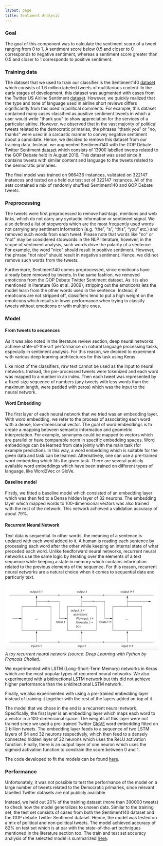 ```yaml
---
layout: page
title: Sentiment Analysis
---
```



### Goal

The goal of this component was to calculate the sentiment score of a tweet ranging from 0 to 1. A sentiment score below 0.5 and closer to 0 corresponds to negative sentiment, whereas a sentiment score greater than 0.5 and closer to 1 corresponds to positive sentiment. 

### Training data

The dataset that we used to train our classifier is the Sentiment140 [dataset](http://help.sentiment140.com/for-students) which consists of 1.6 million labeled tweets of multifarious content. In the early stages of development, this dataset was augmented with cases from the Twitter US Airline Sentiment [dataset](https://www.kaggle.com/crowdflower/twitter-airline-sentiment). However, we quickly realized that the type and tone of language used in airline short reviews differs significantly from this used in political comments. For example, this dataset contained many cases classified as positive sentiment tweets in which a user would write "thank you" to show appreciation for the services of a particular airline. However, we observed that in the vast majority of political tweets related to the democratic primaries, the phrases "thank you" or "no, thanks" were used in a sarcastic manner to convey negative sentiment about a candidate. Hence, we decided to remove this dataset from our training data. Instead, we augmented Sentiment140 with the GOP Debate Twitter Sentiment [dataset](https://www.kaggle.com/crowdflower/first-gop-debate-twitter-sentiment) which consists of 13900 labelled tweets related to the GOP Debate held in August 2016. This dataset was used since it contains tweets with similar content and language to the tweets related to the democratic primaries.

The final model was trained on 966436 instances, validated on 322147 instances and tested on a held out test set of 322147 instances. All of the sets contained a mix of randomly shuffled Sentiment140 and GOP Debate tweets.



### Preprocessing

The tweets were first preprocessed to remove hashtags, mentions and web links, which do not carry any syntactic information or sentiment signal. We also defined a list of stopwords which are the most frequently used words not carrying any sentiment information (e.g. “the”, “a”, “this”, “you” etc.) and removed such words from each tweet. Please note that words like "no" or "not" may be considered stopwords in the NLP literature, however, in the scope of sentiment analysis, such words drive the polarity of a sentence. For example, the word "nice" should result in positive sentiment. However, the phrase "not nice" should result in negative sentiment. Hence, we did not remove such words from the tweets.

Furthermore, Sentiment140 comes preprocessed, since emoticons have already been removed by tweets. In the same fashion, we removed emoticons from the GOP Debate Twitter Sentiment dataset. As it is also mentioned in literature (Go et al. 2009), stripping out the emoticons lets the model learn from the other words used in the sentence. Instead, if emoticons are not stripped off, classifiers tend to put a high weight on the emoticons which results in lower performance when trying to classify tweets without emoticons or with multiple ones.

### Model

#### From tweets to sequences

As it was also noted in the literature review section, deep neural networks achieve state-of-the-art performance on natural language processing tasks, especially in sentiment analysis. For this reason, we decided to experiment with various deep learning architectures for this task using Keras. 

Like most of the classifiers, raw text cannot be used as the input to neural networks. Instead, the pre-processed tweets were tokenized and each word was mapped to a number in an index.  Then each tweet was represented by a fixed-size sequence of numbers (any tweets with less words than the maximum length, were padded with zeros) which was the input to the neural network.

#### Word Embedding

The first layer of each neural network that we tried was an embedding layer. With word embedding, we refer to the process of associating each word with a dense, low-dimensional vector. The goal of word embeddings is to create a mapping between semantic information and geometric interpretation. For example, synonyms could be mapped to vectors which are parallel or have comparable norm in specific embedding spaces. Word embeddings can be learned from data jointly with the main task (for example prediction). In this way, a word embedding which is suitable for the given data and task can be learned. Alternatively, one can use a pre-trained word embedding which fits the given task. There are several publicly available word embeddings which have been trained on different types of language, like Word2Vec or GloVe. 

#### Baseline model

Firstly, we fitted a baseline model which consisted of an embedding layer which was then fed to a Dense hidden layer of 32 neurons. The embedding layer which mapped words to 100-dimensional vectors was also trained with the rest of the network. This network achieved a validation accuracy of about 79%. 

#### Recurrent Neural Network

Text data is sequential. In other words, the meaning of a sentence is updated with each word added to it. A human is reading each sentence by processing each word after the other while keeping an internal state of what preceded each word. Unlike feedforward neural networks, recurrent neural networks use the same logic by iterating over the elements of a text sequence while keeping a state in memory which contains information related to the previous elements of the sequence. For this reason, recurrent neural networks are a natural choice when it comes to sequential data and particurly text.

![Text](/assets/img/rnn.png)
*A toy recurrent neural network (source: Deep Learning with Python by Francois Chollet).*

We experimented with LSTM (Long-Short-Term Memory) networks in Keras which are the most popular types of recurrent neural networks. We also experimented with a bidirectional LSTM network but this did not achieve higher performance than the unidirectional LSTM network.

Finally, we also experimented with using a pre-trained embedding layer instead of training it together with the rest of the layers added on top of it.

The model that we chose in the end is a recurrent neural network. Specifically, the first layer is an embedding layer which maps each word to a vector in a 100-dimensional space. The weights of this layer were not trained since we used a pre-trained Twitter [GloVE](https://nlp.stanford.edu/projects/glove/) word embedding fitted on 2 billion tweets. The embedding layer feeds to a sequence of two LSTM layers of 64 and 32 neurons respectively, which then feed to a densely connected hidden layer of 32 neurons which uses the ReLU activation function. Finally, there is an output layer of one neuron which uses the sigmoid activation function to constrain the score between 0 and 1.

The code developed to fit the models can be found [here](https://github.com/benlevyx/twitter-polling/blob/master/notebooks/sentiment%20analysis/sentiment_analysis_exploration.ipynb).

### Performance
Unfortunately, it was not possible to test the performance of the model on a large number of tweets related to the Democratic primaries, since relevant labelled Twitter datasets are not publicly available.

Instead, we held out 20% of the training dataset (more than 300000 tweets) to check how the model generalizes to unseen data. Similar to the training set, the test set consists of cases from both the Sentiment140 dataset and the GOP debate Twitter Sentiment dataset. Hence, the model was tested on a mix of political and non-political tweets. The model achieved accuracy of 82% on test set which is at par with the state-of-the-art techniques mentioned in the literature section too.
The train and test set accuracy analysis of the selected model is summarized [here](https://github.com/benlevyx/twitter-polling/blob/master/notebooks/sentiment%20analysis/sentiment_final_model.ipynb).



